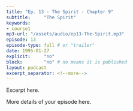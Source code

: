 ```yaml
---
title: "Ep. 13 - The Spirit - Chapter 9"
subtitle:     "The Spirit"
keywords:
- course1
mp3-url: "/assets/audio/ep13-The-Spirit.mp3"
episode: 13
episode-type: full # or "trailer"
date: 1995-01-27
explicit:     "no"
block:        "no" # no means it is published
layout: podcast
excerpt_separator: <!--more-->
---
```

Excerpt here.
<!--more-->

More details of your episode here.
